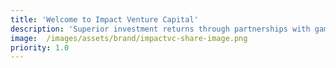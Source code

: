 ```yaml
---
title: 'Welcome to Impact Venture Capital'
description: 'Superior investment returns through partnerships with game-changing entrepreneurs and industry-leading corporations. Unbound Natural Motion in VR Learn More about The technological backbone of a better economy. For everyone. Learn'
image:  /images/assets/brand/impactvc-share-image.png
priority: 1.0
---
```


